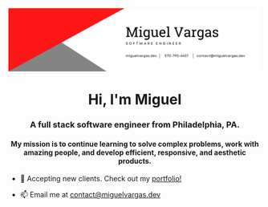 <img align="center" src="banner.png" alt="miguelvargas"/>

<h1 align="center">Hi, I'm Miguel</h1>
<h3 align="center">A full stack software engineer from Philadelphia, PA.</h3>
<h4 align="center">My mission is to continue learning to solve complex problems, work with amazing people, and develop efficient, responsive, and aesthetic products.</h4>

- 💼 Accepting new clients. Check out my [portfolio!](https://miguelvargas.dev/)

- 📫 Email me at [contact@miguelvargas.dev](mailto:contact@miguelvargas.dev)

